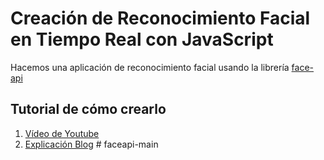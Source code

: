 # Creación de Reconocimiento Facial en Tiempo Real con JavaScript
Hacemos una aplicación de reconocimiento facial usando la librería [face-api](https://github.com/justadudewhohacks/face-api.js/)

## Tutorial de cómo crearlo
1. [Vídeo de Youtube](https://youtu.be/XJRL4XFJ9d8)
2. [Explicación Blog](https://urimarti.com/frontend/creacion-de-reconocimiento-facial-en-tiempo-real/)
#   f a c e a p i - m a i n  
 